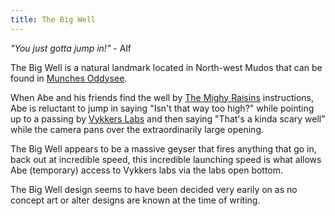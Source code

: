 ```yaml
---
title: The Big Well
---
```


*"You just gotta jump in!"* - Alf

The Big Well is a natural landmark located in North-west Mudos that can be found in [Munches Oddysee](/games/munchesoddysee).

When Abe and his friends find the well by [The Mighy Raisins](/characters/themightyraisen) instructions, Abe is reluctant to jump in saying
"Isn't that way too high?" while pointing up to a passing by [Vykkers Labs](/locations/vykkerslabs) and then saying "That's a kinda scary well" while the camera pans over the extraordinarily large opening.

The Big Well appears to be a massive geyser that fires anything that go in, back out at incredible speed, 
this incredible launching speed is what allows Abe (temporary) access to Vykkers labs via the labs open bottom.

The Big Well design seems to have been decided very earily on as no concept art or alter designs are known at the time of writing.
